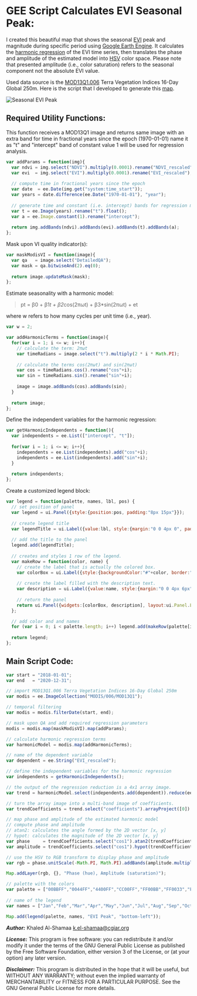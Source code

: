 # GEE Script Calculates EVI Seasonal Peak:
I created this beautiful map that shows the seasonal [EVI](https://en.wikipedia.org/wiki/Enhanced_vegetation_index) peak and magnitude during 
specific period using [Google Earth Engine](https://developers.google.com/earth-engine/guides/playground). 
It calculates the [harmonic regression](https://docs.google.com/document/d/1mNIRB90jwLuASO1JYas1kuOXCLbOoy1Z4NlV1qIXM10/edit) of the EVI time series, 
then translates the phase and amplitude of the estimated model into [HSV](https://en.wikipedia.org/wiki/HSL_and_HSV) color space. 
Please note that presented amplitude (i.e., color saturation) refers to the seasonal component not the absolute EVI value. 

Used data source is the [MOD13Q1.006](https://developers.google.com/earth-engine/datasets/catalog/MODIS_006_MOD13Q1) Terra Vegetation Indices 
16-Day Global 250m. Here is the script that I developed to generate this [map](https://code.earthengine.google.com/46d407e057c09eb6edb8bf2f57c67fe0).

![Seasonal EVI Peak](https://user-images.githubusercontent.com/11270404/130336574-bd096dc3-85ad-48ca-9523-6fe0e7761d3e.png)

## Required Utility Functions:
This function receives a MOD13Q1 image and returns same image with an extra band for time in fractional years since the epoch (1970-01-01) name it as "t" 
and "intercept" band of constant value 1 will be used for regression analysis.

```javascript
var addParams = function(img){
  var ndvi = img.select("NDVI").multiply(0.0001).rename("NDVI_rescaled");
  var evi  = img.select("EVI").multiply(0.0001).rename("EVI_rescaled");
  
  // compute time in fractional years since the epoch
  var date  = ee.Date(img.get("system:time_start"));
  var years = date.difference(ee.Date("1970-01-01"), "year");
  
  // generate time and constant (i.e. intercept) bands for regression model
  var t = ee.Image(years).rename("t").float();
  var a = ee.Image.constant(1).rename("intercept");
  
  return img.addBands(ndvi).addBands(evi).addBands(t).addBands(a);
};
```

Mask upon VI quality indicator(s):
```javascript
var maskModisVI = function(image){
  var qa   = image.select("DetailedQA");
  var mask = qa.bitwiseAnd(2).eq(0);
  
  return image.updateMask(mask);
};
```

Estimate seasonality with a harmonic model:
> pt = β0 + β1*t + β2*cos(2πωt) + β3*sin(2πωt) + et
 
where w refers to how many cycles per unit time (i.e., year).
 
```javascript
var w = 2;

var addHarmonicTerms = function(image){
  for(var i = 1; i <= w; i++){
    // calculate the term: 2πωt
    var timeRadians = image.select("t").multiply(2 * i * Math.PI);
    
    // calculate the terms cos(2πωt) and sin(2πωt)
    var cos = timeRadians.cos().rename("cos"+i);
    var sin = timeRadians.sin().rename("sin"+i);
    
    image = image.addBands(cos).addBands(sin);
  }
  
  return image;
};
```
 
Define the independent variables for the harmonic regression:
```javascript
var getHarmonicIndependents = function(){
  var independents = ee.List(["intercept", "t"]);
  
  for(var i = 1; i <= w; i++){
    independents = ee.List(independents).add("cos"+i);
    independents = ee.List(independents).add("sin"+i);
  }
  
  return independents;
};
```
 
Create a customized legend block:
```javascript
var legend = function(palette, names, lbl, pos) {
  // set position of panel
  var legend = ui.Panel({style:{position:pos, padding:"8px 15px"}});
   
  // create legend title
  var legendTitle = ui.Label({value:lbl, style:{margin:"0 0 4px 0", padding:"0"}});
   
  // add the title to the panel
  legend.add(legendTitle);
   
  // creates and styles 1 row of the legend.
  var makeRow = function(color, name) {
    // create the label that is actually the colored box.
    var colorBox = ui.Label({style:{backgroundColor:"#"+color, border:"1px solid black", padding:"8px", margin:"0 0 4px 0"}});
  
    // create the label filled with the description text.
    var description = ui.Label({value:name, style:{margin:"0 0 4px 6px"}});
  
    // return the panel
    return ui.Panel({widgets:[colorBox, description], layout:ui.Panel.Layout.Flow("horizontal")});
  };

  // add color and and names
  for (var i = 0; i < palette.length; i++) legend.add(makeRow(palette[i], names[i]));
  
  return legend;
};
```
 
## Main Script Code:
 
```javascript
var start = "2018-01-01";
var end   = "2020-12-31";

// import MOD13Q1.006 Terra Vegetation Indices 16-Day Global 250m
var modis = ee.ImageCollection("MODIS/006/MOD13Q1");

// temporal filtering
var modis = modis.filterDate(start, end);

// mask upon QA and add required regression parameters
modis = modis.map(maskModisVI).map(addParams);

// calculate harmonic regression terms
var harmonicModel = modis.map(addHarmonicTerms);

// name of the dependent variable
var dependent = ee.String("EVI_rescaled");

// define the independent variables for the harmonic regression
var independents = getHarmonicIndependents();

// the output of the regression reduction is a 4x1 array image.
var trend = harmonicModel.select(independents.add(dependent)).reduce(ee.Reducer.linearRegression(independents.length(), 1));

// turn the array image into a multi-band image of coefficients.
var trendCoefficients = trend.select("coefficients").arrayProject([0]).arrayFlatten([independents]);

// map phase and amplitude of the estimated harmonic model
// compute phase and amplitude 
// atan2: calculates the angle formed by the 2D vector [x, y]
// hypot: calculates the magnitude of the 2D vector [x, y]
var phase     = trendCoefficients.select("cos1").atan2(trendCoefficients.select("sin1"));
var amplitude = trendCoefficients.select("cos1").hypot(trendCoefficients.select("sin1"));

// use the HSV to RGB transform to display phase and amplitude
var rgb = phase.unitScale(-Math.PI, Math.PI).addBands(amplitude.multiply(2.5)).addBands(ee.Image(1)).hsvToRgb();

Map.addLayer(rgb, {}, "Phase (hue), Amplitude (saturation)");

// palette with the colors
var palette = ["00BBFF","0044FF","4400FF","CC00FF","FF00BB","FF0033","FF4400","FFCC00","BBFF00","33FF00","00FF44","00FFCC"];
 
// name of the legend
var names = ["Jan","Feb","Mar","Apr","May","Jun","Jul","Aug","Sep","Oct","Nov","Dec"];

Map.add(legend(palette, names, "EVI Peak", "bottom-left"));
```

**_Author:_** Khaled Al-Shamaa <k.el-shamaa@cgiar.org>

**_License:_** This program is free software: you can redistribute it and/or modify it under the terms of the GNU General Public License as published by the Free Software Foundation, either version 3 of the License, or (at your option) any later version.

**_Disclaimer:_** This program is distributed in the hope that it will be useful, but WITHOUT ANY WARRANTY; without even the implied warranty of MERCHANTABILITY or FITNESS FOR A PARTICULAR PURPOSE. See the GNU General Public License for more details.
